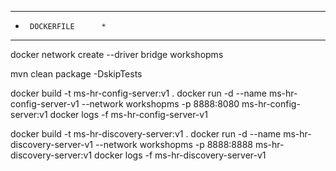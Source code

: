 ************************
*      DOCKERFILE      *
************************

docker network create --driver bridge workshopms 

mvn clean package -DskipTests

docker build -t ms-hr-config-server:v1 .
docker run -d --name ms-hr-config-server-v1 --network workshopms -p 8888:8080 ms-hr-config-server:v1
docker logs -f ms-hr-config-server-v1

docker build -t ms-hr-discovery-server:v1 .
docker run -d --name ms-hr-discovery-server-v1 --network workshopms -p 8888:8888 ms-hr-discovery-server:v1
docker logs -f ms-hr-discovery-server-v1

